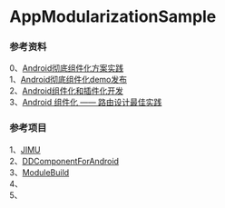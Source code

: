 # AppModularizationSample   

### 参考资料    
0、[Android彻底组件化方案实践](https://www.jianshu.com/p/1b1d77f58e84)      
1、[Android彻底组件化demo发布](https://blog.csdn.net/baidu_29153685/article/details/77898601)       
2、[Android组件化和插件化开发](https://www.cnblogs.com/android-blogs/p/5703355.html)             
3、[Android 组件化 —— 路由设计最佳实践](https://www.jianshu.com/p/8a3eeeaf01e8)     


### 参考项目  
1、[JIMU](https://github.com/mqzhangw/JIMU)     
2、[DDComponentForAndroid](https://github.com/luojilab/DDComponentForAndroid)    
3、[ModuleBuild](https://github.com/halibobo/ModuleBuild)      
4、[]()   
5、[]()    

